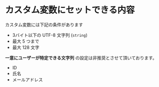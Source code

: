 # カスタム変数にセットできる内容

カスタム変数には下記の条件があります

- 3バイト以下の UTF-8 文字列 (`string`)
- 最大 5 つまで
- 最大 128 文字

**一意にユーザーが特定できる文字列** の設定は非推奨とさせて頂いております。

- ID
- 氏名
- メールアドレス
